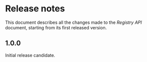 Release notes
=============

This document describes all the changes made to the *Registry API* document,
starting from its first released version.


1.0.0
-----

Initial release candidate.

